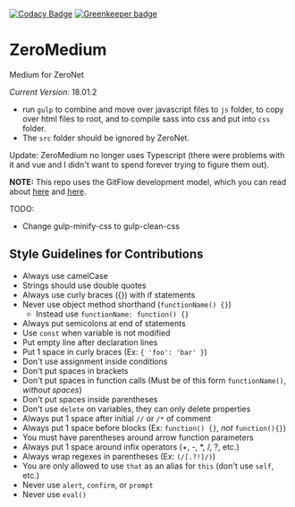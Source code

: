 [![Codacy Badge](https://api.codacy.com/project/badge/Grade/a6ba219b2945469f9299df1c67b17b83)](https://www.codacy.com/app/krixano/ZeroMedium?utm_source=github.com&amp;utm_medium=referral&amp;utm_content=krixano/ZeroMedium&amp;utm_campaign=Badge_Grade) [![Greenkeeper badge](https://badges.greenkeeper.io/krixano/ZeroMedium.svg)](https://greenkeeper.io/)

# ZeroMedium
Medium for ZeroNet

*Current Version*: 18.01.2

* run `gulp` to combine and move over javascript files to `js` folder, to copy over html files to root, and to compile sass into css and put into `css` folder.
* The `src` folder should be ignored by ZeroNet.

Update: ZeroMedium no longer uses Typescript (there were problems with it and vue and I didn't want to spend forever trying to figure them out).

**NOTE:** This repo uses the GitFlow development model, which you can read about [here](http://nvie.com/posts/a-successful-git-branching-model/) and [here](https://datasift.github.io/gitflow/IntroducingGitFlow.html).

TODO: 
* Change gulp-minify-css to gulp-clean-css

## Style Guidelines for Contributions
* Always use camelCase
* Strings should use double quotes
* Always use curly braces ({}) with if statements
* Never use object method shorthand (`functionName() {}`)
  * Instead use `functionName: function() {}`
* Always put semicolons at end of statements
* Use `const` when variable is not modified
* Put empty line after declaration lines
* Put 1 space in curly braces (Ex: `{ 'foo': 'bar' }`)
* Don't use assignment inside conditions
* Don't put spaces in brackets
* Don't put spaces in function calls (Must be of this form `functionName()`, *without spaces*)
* Don't put spaces inside parentheses
* Don't use `delete` on variables, they can only delete properties
* Always put 1 space after initial `//` or `/*` of comment
* Always put 1 space before blocks (Ex: `function() {}`, *not* `function(){}`)
* You must have parentheses around arrow function parameters
* Always put 1 space around infix operators (+, -, \*, /, ?, etc.)
* Always wrap regexes in parentheses (Ex: `(/[.?!]/)`)
* You are only allowed to use `that` as an alias for `this` (don't use `self`, etc.)
* Never use `alert`, `confirm`, or `prompt`
* Never use `eval()`
